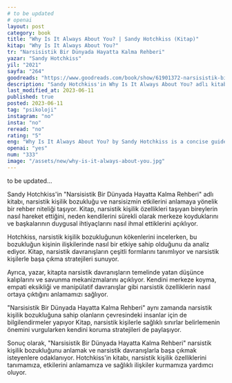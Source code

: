 ```yaml
---
# to be updated
# openai
layout: post
category: book
title: "Why Is It Always About You? | Sandy Hotchkiss (Kitap)"
kitap: "Why Is It Always About You?"
tr: "Narsisistik Bir Dünyada Hayatta Kalma Rehberi"
yazar: "Sandy Hotchkiss"
yil: "2021"
sayfa: "264"
goodreads: "https://www.goodreads.com/book/show/61901372-narsisistik-bir-d-nyada-hayatta-kalma-rehberi"
description: "Sandy Hotchkiss'in Why Is It Always About You? adlı kitabı, narsistik kişilik bozukluğunu anlamaya ve narsistik bireylerle başa çıkmaya yönelik rehberlik ediyor"
last_modified_at: 2023-06-11
published: true
posted: 2023-06-11
tag: "psikoloji"
instagram: "no"
insta: "no"
reread: "no"
rating: "5"
eng: "Why Is It Always About You? by Sandy Hotchkiss is a concise guide that explores narcissistic personality disorder, its effects on relationships, and provides strategies for dealing with narcissistic individuals."
openai: "yes"
num: "333"
image: "/assets/new/why-is-it-always-about-you.jpg"
---
```


to be updated...

Sandy Hotchkiss'in "Narsisistik Bir Dünyada Hayatta Kalma Rehberi" adlı kitabı, narsistik kişilik bozukluğu ve narsisizmin etkilerini anlamaya yönelik bir rehber niteliği taşıyor. Kitap, narsistik kişilik özellikleri taşıyan bireylerin nasıl hareket ettiğini, neden kendilerini sürekli olarak merkeze koyduklarını ve başkalarının duygusal ihtiyaçlarını nasıl ihmal ettiklerini açıklıyor.

Hotchkiss, narsistik kişilik bozukluğunun kökenlerini incelerken, bu bozukluğun kişinin ilişkilerinde nasıl bir etkiye sahip olduğunu da analiz ediyor. Kitap, narsistik davranışların çeşitli formlarını tanımlıyor ve narsistik kişilerle başa çıkma stratejileri sunuyor.

Ayrıca, yazar, kitapta narsistik davranışların temelinde yatan düşünce kalıplarını ve savunma mekanizmalarını açıklıyor. Kendini merkeze koyma, empati eksikliği ve manipülatif davranışlar gibi narsistik özelliklerin nasıl ortaya çıktığını anlamamızı sağlıyor.

"Narsisistik Bir Dünyada Hayatta Kalma Rehberi" aynı zamanda narsistik kişilik bozukluğuna sahip olanların çevresindeki insanlar için de bilgilendirmeler yapıyor Kitap, narsistik kişilerle sağlıklı sınırlar belirlemenin önemini vurgularken kendini koruma stratejileri de paylaşıyor.

Sonuç olarak, "Narsisistik Bir Dünyada Hayatta Kalma Rehberi" narsistik kişilik bozukluğunu anlamak ve narsistik davranışlarla başa çıkmak isteyenlere odaklanıyor. Hotchkiss'in kitabı, narsistik kişilik özelliklerini tanımamıza, etkilerini anlamamıza ve sağlıklı ilişkiler kurmamıza yardımcı oluyor.
